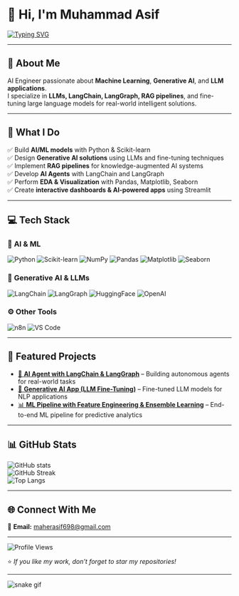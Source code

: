 # 👋 Hi, I'm Muhammad Asif  

[![Typing SVG](https://readme-typing-svg.herokuapp.com?font=Fira+Code&size=24&pause=1000&color=36BCF7&width=800&lines=AI+Engineer+%7C+ML+%26+Generative+AI;LLMs+Fine-Tuning+%7C+LangChain+%26+RAG;Building+AI+Agents+%7C+Automation+Workflows)](https://git.io/typing-svg)

---

## 💫 About Me  
AI Engineer passionate about **Machine Learning**, **Generative AI**, and **LLM applications**.  
I specialize in **LLMs, LangChain, LangGraph, RAG pipelines**, and fine-tuning large language models for real-world intelligent solutions.  

---

## 🚀 What I Do  
✅ Build **AI/ML models** with Python & Scikit-learn  
✅ Design **Generative AI solutions** using LLMs and fine-tuning techniques  
✅ Implement **RAG pipelines** for knowledge-augmented AI systems  
✅ Develop **AI Agents** with LangChain and LangGraph  
✅ Perform **EDA & Visualization** with Pandas, Matplotlib, Seaborn  
✅ Create **interactive dashboards & AI-powered apps** using Streamlit

---

## 💻 Tech Stack  

### 🧠 **AI & ML**
![Python](https://img.shields.io/badge/Python-3776AB?style=for-the-badge&logo=python&logoColor=white)
![Scikit-learn](https://img.shields.io/badge/Scikit--learn-F7931E?style=for-the-badge&logo=scikit-learn&logoColor=white)
![NumPy](https://img.shields.io/badge/NumPy-013243?style=for-the-badge&logo=numpy&logoColor=white)
![Pandas](https://img.shields.io/badge/Pandas-150458?style=for-the-badge&logo=pandas&logoColor=white)
![Matplotlib](https://img.shields.io/badge/Matplotlib-3776AB?style=for-the-badge)
![Seaborn](https://img.shields.io/badge/Seaborn-009688?style=for-the-badge)

### 🤖 **Generative AI & LLMs**
![LangChain](https://img.shields.io/badge/LangChain-000000?style=for-the-badge)
![LangGraph](https://img.shields.io/badge/LangGraph-000000?style=for-the-badge)
![HuggingFace](https://img.shields.io/badge/HuggingFace-FFD21E?style=for-the-badge&logo=huggingface&logoColor=black)
![OpenAI](https://img.shields.io/badge/OpenAI-412991?style=for-the-badge&logo=openai&logoColor=white)

### ⚙️ **Other Tools**
![n8n](https://img.shields.io/badge/n8n-1ABC9C?style=for-the-badge&logo=n8n&logoColor=white)
![VS Code](https://img.shields.io/badge/VS_Code-007ACC?style=for-the-badge&logo=visual-studio-code&logoColor=white)

---

## 📌 Featured Projects  
- [🤖 **AI Agent with LangChain & LangGraph**](https://github.com/muhammad-asif-ml/ai-agent) – Building autonomous agents for real-world tasks  
- [🧠 **Generative AI App (LLM Fine-Tuning)**](https://github.com/muhammad-asif-ml/genai-finetuning) – Fine-tuned LLM models for NLP applications  
- [📊 **ML Pipeline with Feature Engineering & Ensemble Learning**](https://github.com/muhammad-asif-ml/ml-pipeline) – End-to-end ML pipeline for predictive analytics  

---

## 📊 GitHub Stats  
![GitHub stats](https://github-readme-stats.vercel.app/api?username=muhammad-asif-ai&show_icons=true&theme=radical)  
![GitHub Streak](https://github-readme-streak-stats.herokuapp.com/?user=muhammad-asif-ai&theme=radical)  
![Top Langs](https://github-readme-stats.vercel.app/api/top-langs/?username=muhammad-asif-ai&layout=compact&theme=radical)  

---

## 🌐 Connect With Me  
📧 **Email:** maherasif698@gmail.com  
  

---

![Profile Views](https://komarev.com/ghpvc/?username=muhammad-asif-ai&color=blue)  

⭐ *If you like my work, don’t forget to star my repositories!*  

---

<!-- Snake animation: make sure snake.svg exists in repo root, or update path to the image you uploaded -->
![snake gif](https://raw.githubusercontent.com/muhammad-asif-ai/muhammad-asif-ai/main/snake.svg)
